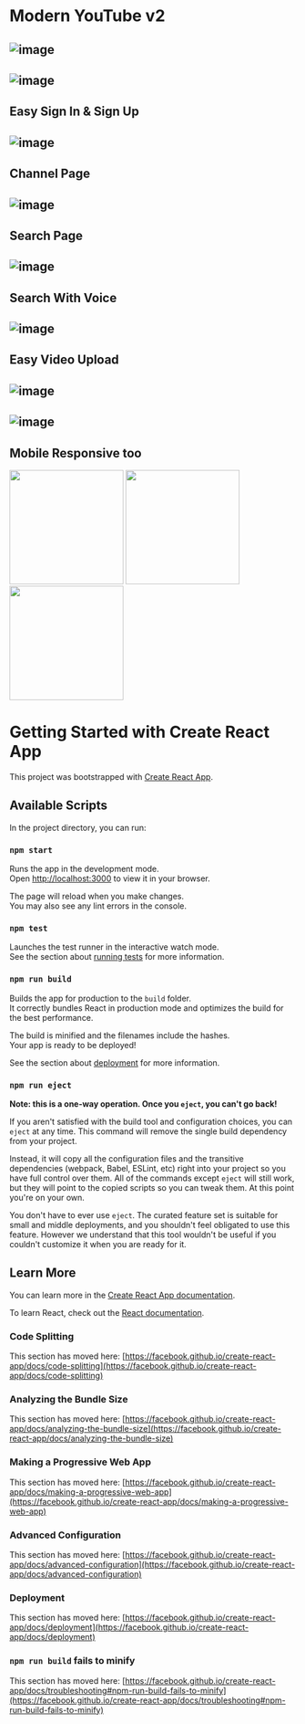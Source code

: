 # Modern YouTube v2

## ![image](https://github.com/debanjan-exe/yt-clone-v2/blob/master/mockups/pika-1668861514482-1x.jpeg?raw=true)

## ![image](https://github.com/debanjan-exe/yt-clone-v2/blob/master/mockups/pika-1668861636572-1x.jpeg?raw=true)

## Easy Sign In & Sign Up

## ![image](https://github.com/debanjan-exe/yt-clone-v2/blob/master/mockups/pika-1668861549537-1x.jpeg?raw=true)

## Channel Page

## ![image](https://github.com/debanjan-exe/yt-clone-v2/blob/master/mockups/pika-1668861776875-1x.jpeg?raw=true)

## Search Page

## ![image](https://github.com/debanjan-exe/yt-clone-v2/blob/master/mockups/pika-1668861815723-1x.jpeg?raw=true)

## Search With Voice

## ![image](https://github.com/debanjan-exe/yt-clone-v2/blob/master/mockups/pika-1668861863842-1x.jpeg?raw=true)

## Easy Video Upload

## ![image](https://github.com/debanjan-exe/yt-clone-v2/blob/master/mockups/pika-1668862488162-1x.jpeg?raw=true)

## ![image](https://github.com/debanjan-exe/yt-clone-v2/blob/master/mockups/pika-1668863506942-1x.jpeg?raw=true)

<!--

## ![image](https://github.com/debanjan-exe/yt-clone-v2/blob/master/mockups/pika-1668862623621-1x.jpeg?raw=true)
## ![image](https://github.com/debanjan-exe/yt-clone-v2/blob/master/mockups/pika-1668862584335-1x.jpeg?raw=true)
## ![image](https://github.com/debanjan-exe/yt-clone-v2/blob/master/mockups/pika-1668863327505-1x.jpeg?raw=true) -->

## Mobile Responsive too

<p float="left">
  <img src="https://github.com/debanjan-exe/yt-clone-v2/blob/master/mockups/pika-1668862623621-1x.jpeg?raw=true" width="200" />
  <img src="https://github.com/debanjan-exe/yt-clone-v2/blob/master/mockups/pika-1668862584335-1x.jpeg?raw=true" width="200" /> 
  <img src="https://github.com/debanjan-exe/yt-clone-v2/blob/master/mockups/pika-1668863327505-1x.jpeg?raw=true" width="200" />
</p>

# Getting Started with Create React App

This project was bootstrapped with [Create React App](https://github.com/facebook/create-react-app).

## Available Scripts

In the project directory, you can run:

### `npm start`

Runs the app in the development mode.\
Open [http://localhost:3000](http://localhost:3000) to view it in your browser.

The page will reload when you make changes.\
You may also see any lint errors in the console.

### `npm test`

Launches the test runner in the interactive watch mode.\
See the section about [running tests](https://facebook.github.io/create-react-app/docs/running-tests) for more information.

### `npm run build`

Builds the app for production to the `build` folder.\
It correctly bundles React in production mode and optimizes the build for the best performance.

The build is minified and the filenames include the hashes.\
Your app is ready to be deployed!

See the section about [deployment](https://facebook.github.io/create-react-app/docs/deployment) for more information.

### `npm run eject`

**Note: this is a one-way operation. Once you `eject`, you can't go back!**

If you aren't satisfied with the build tool and configuration choices, you can `eject` at any time. This command will remove the single build dependency from your project.

Instead, it will copy all the configuration files and the transitive dependencies (webpack, Babel, ESLint, etc) right into your project so you have full control over them. All of the commands except `eject` will still work, but they will point to the copied scripts so you can tweak them. At this point you're on your own.

You don't have to ever use `eject`. The curated feature set is suitable for small and middle deployments, and you shouldn't feel obligated to use this feature. However we understand that this tool wouldn't be useful if you couldn't customize it when you are ready for it.

## Learn More

You can learn more in the [Create React App documentation](https://facebook.github.io/create-react-app/docs/getting-started).

To learn React, check out the [React documentation](https://reactjs.org/).

### Code Splitting

This section has moved here: [https://facebook.github.io/create-react-app/docs/code-splitting](https://facebook.github.io/create-react-app/docs/code-splitting)

### Analyzing the Bundle Size

This section has moved here: [https://facebook.github.io/create-react-app/docs/analyzing-the-bundle-size](https://facebook.github.io/create-react-app/docs/analyzing-the-bundle-size)

### Making a Progressive Web App

This section has moved here: [https://facebook.github.io/create-react-app/docs/making-a-progressive-web-app](https://facebook.github.io/create-react-app/docs/making-a-progressive-web-app)

### Advanced Configuration

This section has moved here: [https://facebook.github.io/create-react-app/docs/advanced-configuration](https://facebook.github.io/create-react-app/docs/advanced-configuration)

### Deployment

This section has moved here: [https://facebook.github.io/create-react-app/docs/deployment](https://facebook.github.io/create-react-app/docs/deployment)

### `npm run build` fails to minify

This section has moved here: [https://facebook.github.io/create-react-app/docs/troubleshooting#npm-run-build-fails-to-minify](https://facebook.github.io/create-react-app/docs/troubleshooting#npm-run-build-fails-to-minify)
